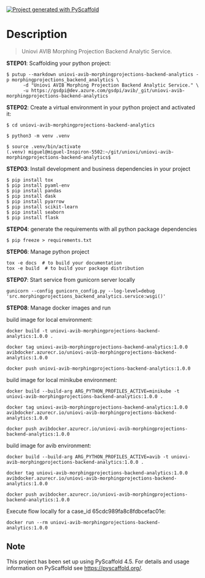 <!-- These are examples of badges you might want to add to your README:
     please update the URLs accordingly

[![Built Status](https://api.cirrus-ci.com/github/<USER>/uniovi-avib-morphingprojections-backend-analytics.svg?branch=main)](https://cirrus-ci.com/github/<USER>/uniovi-avib-morphingprojections-backend-analytics)
[![ReadTheDocs](https://readthedocs.org/projects/uniovi-avib-morphingprojections-backend-analytics/badge/?version=latest)](https://uniovi-avib-morphingprojections-backend-analytics.readthedocs.io/en/stable/)
[![Coveralls](https://img.shields.io/coveralls/github/<USER>/uniovi-avib-morphingprojections-backend-analytics/main.svg)](https://coveralls.io/r/<USER>/uniovi-avib-morphingprojections-backend-analytics)
[![PyPI-Server](https://img.shields.io/pypi/v/uniovi-avib-morphingprojections-backend-analytics.svg)](https://pypi.org/project/uniovi-avib-morphingprojections-backend-analytics/)
[![Conda-Forge](https://img.shields.io/conda/vn/conda-forge/uniovi-avib-morphingprojections-backend-analytics.svg)](https://anaconda.org/conda-forge/uniovi-avib-morphingprojections-backend-analytics)
[![Monthly Downloads](https://pepy.tech/badge/uniovi-avib-morphingprojections-backend-analytics/month)](https://pepy.tech/project/uniovi-avib-morphingprojections-backend-analytics)
[![Twitter](https://img.shields.io/twitter/url/http/shields.io.svg?style=social&label=Twitter)](https://twitter.com/uniovi-avib-morphingprojections-backend-analytics)
-->

[![Project generated with PyScaffold](https://img.shields.io/badge/-PyScaffold-005CA0?logo=pyscaffold)](https://pyscaffold.org/)

# Description

> Uniovi AVIB Morphing Projection Backend Analytic Service.

**STEP01**: Scaffolding your python project:

```
$ putup --markdown uniovi-avib-morphingprojections-backend-analytics -p morphingprojections_backend_analytics \
      -d "Uniovi AVIB Morphing Projection Backend Analytic Service." \
      -u https://gsdpi@dev.azure.com/gsdpi/avib/_git/uniovi-avib-morphingprojections-backend-analytics
```

**STEP02**: Create a virtual environment in your python project and activated it:

```
$ cd uniovi-avib-morphingprojections-backend-analytics

$ python3 -m venv .venv 

$ source .venv/bin/activate
(.venv) miguel@miguel-Inspiron-5502:~/git/uniovi/uniovi-avib-morphingprojections-backend-analytics$
```

**STEP03**: Install development and business dependencies in your project

```
$ pip install tox
$ pip install pyaml-env
$ pip install pandas
$ pip install dask
$ pip install pyarrow
$ pip install scikit-learn
$ pip install seaborn
$ pip install flask
```

**STEP04**: generate the requirements with all python package dependencies
```
$ pip freeze > requirements.txt
```

**STEP06**: Manage python project
```
tox -e docs  # to build your documentation
tox -e build  # to build your package distribution
```

**STEP07**: Start service from gunicorn server locally
```
gunicorn --config gunicorn_config.py --log-level=debug 'src.morphingprojections_backend_analytics.service:wsgi()'
```

**STEP08**: Manage docker images and run

build image for local environment:

```
docker build -t uniovi-avib-morphingprojections-backend-analytics:1.0.0 .

docker tag uniovi-avib-morphingprojections-backend-analytics:1.0.0 avibdocker.azurecr.io/uniovi-avib-morphingprojections-backend-analytics:1.0.0

docker push uniovi-avib-morphingprojections-backend-analytics:1.0.0
```

build image for local minikube environment:

```
docker build --build-arg ARG_PYTHON_PROFILES_ACTIVE=minikube -t uniovi-avib-morphingprojections-backend-analytics:1.0.0 .

docker tag uniovi-avib-morphingprojections-backend-analytics:1.0.0 avibdocker.azurecr.io/uniovi-avib-morphingprojections-backend-analytics:1.0.0

docker push avibdocker.azurecr.io/uniovi-avib-morphingprojections-backend-analytics:1.0.0
```

build image for avib environment:

```
docker build --build-arg ARG_PYTHON_PROFILES_ACTIVE=avib -t uniovi-avib-morphingprojections-backend-analytics:1.0.0 .

docker tag uniovi-avib-morphingprojections-backend-analytics:1.0.0 avibdocker.azurecr.io/uniovi-avib-morphingprojections-backend-analytics:1.0.0

docker push avibdocker.azurecr.io/uniovi-avib-morphingprojections-backend-analytics:1.0.0
```

Execute flow locally for a case_id 65cdc989fa8c8fdbcefac01e:

```
docker run --rm uniovi-avib-morphingprojections-backend-analytics:1.0.0
```

<!-- pyscaffold-notes -->

## Note

This project has been set up using PyScaffold 4.5. For details and usage
information on PyScaffold see https://pyscaffold.org/.

